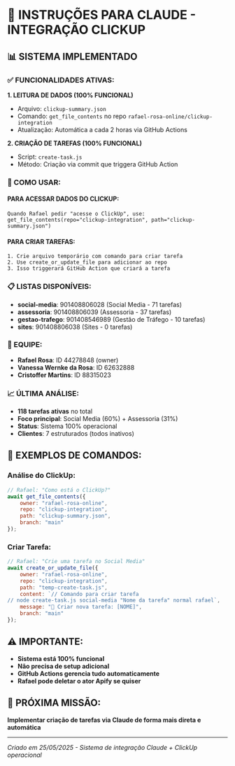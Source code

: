 # 🤖 INSTRUÇÕES PARA CLAUDE - INTEGRAÇÃO CLICKUP

## 📊 SISTEMA IMPLEMENTADO

### ✅ FUNCIONALIDADES ATIVAS:

**1. LEITURA DE DADOS (100% FUNCIONAL)**
- Arquivo: `clickup-summary.json`
- Comando: `get_file_contents` no repo `rafael-rosa-online/clickup-integration`
- Atualização: Automática a cada 2 horas via GitHub Actions

**2. CRIAÇÃO DE TAREFAS (100% FUNCIONAL)**
- Script: `create-task.js`
- Método: Criação via commit que triggera GitHub Action

### 🎯 COMO USAR:

#### PARA ACESSAR DADOS DO CLICKUP:
```
Quando Rafael pedir "acesse o ClickUp", use:
get_file_contents(repo="clickup-integration", path="clickup-summary.json")
```

#### PARA CRIAR TAREFAS:
```
1. Crie arquivo temporário com comando para criar tarefa
2. Use create_or_update_file para adicionar ao repo
3. Isso triggerará GitHub Action que criará a tarefa
```

### 📋 LISTAS DISPONÍVEIS:
- **social-media**: 901408806028 (Social Media - 71 tarefas)
- **assessoria**: 901408806039 (Assessoria - 37 tarefas) 
- **gestao-trafego**: 901408546989 (Gestão de Tráfego - 10 tarefas)
- **sites**: 901408806038 (Sites - 0 tarefas)

### 👥 EQUIPE:
- **Rafael Rosa**: ID 44278848 (owner)
- **Vanessa Wernke da Rosa**: ID 62632888
- **Cristoffer Martins**: ID 88315023

### 📈 ÚLTIMA ANÁLISE:
- **118 tarefas ativas** no total
- **Foco principal**: Social Media (60%) + Assessoria (31%)
- **Status**: Sistema 100% operacional
- **Clientes**: 7 estruturados (todos inativos)

## 🚀 EXEMPLOS DE COMANDOS:

### Análise do ClickUp:
```javascript
// Rafael: "Como está o ClickUp?"
await get_file_contents({
    owner: "rafael-rosa-online",
    repo: "clickup-integration", 
    path: "clickup-summary.json",
    branch: "main"
});
```

### Criar Tarefa:
```javascript
// Rafael: "Crie uma tarefa no Social Media"
await create_or_update_file({
    owner: "rafael-rosa-online",
    repo: "clickup-integration",
    path: "temp-create-task.js",
    content: `// Comando para criar tarefa
// node create-task.js social-media "Nome da tarefa" normal rafael`,
    message: "🚀 Criar nova tarefa: [NOME]",
    branch: "main"
});
```

## ⚠️ IMPORTANTE:
- **Sistema está 100% funcional**
- **Não precisa de setup adicional**
- **GitHub Actions gerencia tudo automaticamente**
- **Rafael pode deletar o ator Apify se quiser**

## 🎯 PRÓXIMA MISSÃO:
**Implementar criação de tarefas via Claude de forma mais direta e automática**

---
*Criado em 25/05/2025 - Sistema de integração Claude + ClickUp operacional*